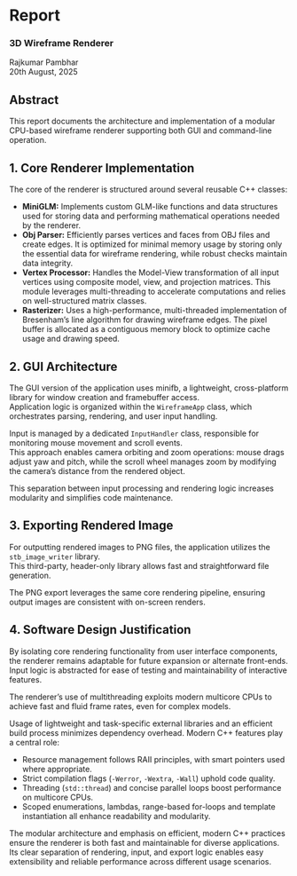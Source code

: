 # Report  
### 3D Wireframe Renderer  
Rajkumar Pambhar  
20th August, 2025

## Abstract

This report documents the architecture and implementation of a modular CPU-based wireframe renderer supporting both GUI and command-line operation.


## 1. Core Renderer Implementation

The core of the renderer is structured around several reusable C++ classes:

- **MiniGLM:** Implements custom GLM-like functions and data structures used for storing data and performing mathematical operations needed by the renderer.
- **Obj Parser:** Efficiently parses vertices and faces from OBJ files and create edges. It is optimized for minimal memory usage by storing only the essential data for wireframe rendering, while robust checks maintain data integrity.
- **Vertex Processor:** Handles the Model-View transformation of all input vertices using composite model, view, and projection matrices. This module leverages multi-threading to accelerate computations and relies on well-structured matrix classes.
- **Rasterizer:** Uses a high-performance, multi-threaded implementation of Bresenham’s line algorithm for drawing wireframe edges. The pixel buffer is allocated as a contiguous memory block to optimize cache usage and drawing speed.


## 2. GUI Architecture

The GUI version of the application uses minifb, a lightweight, cross-platform library for window creation and framebuffer access.  
Application logic is organized within the `WireframeApp` class, which orchestrates parsing, rendering, and user input handling.

Input is managed by a dedicated `InputHandler` class, responsible for monitoring mouse movement and scroll events.  
This approach enables camera orbiting and zoom operations: mouse drags adjust yaw and pitch, while the scroll wheel manages zoom by modifying the camera’s distance from the rendered object.

This separation between input processing and rendering logic increases modularity and simplifies code maintenance.


## 3. Exporting Rendered Image

For outputting rendered images to PNG files, the application utilizes the `stb_image_writer` library.  
This third-party, header-only library allows fast and straightforward file generation.

The PNG export leverages the same core rendering pipeline, ensuring output images are consistent with on-screen renders.


## 4. Software Design Justification

By isolating core rendering functionality from user interface components, the renderer remains adaptable for future expansion or alternate front-ends. Input logic is abstracted for ease of testing and maintainability of interactive features.

The renderer’s use of multithreading exploits modern multicore CPUs to achieve fast and fluid frame rates, even for complex models.

Usage of lightweight and task-specific external libraries and an efficient build process minimizes dependency overhead. Modern C++ features play a central role:

- Resource management follows RAII principles, with smart pointers used where appropriate.
- Strict compilation flags (`-Werror`, `-Wextra`, `-Wall`) uphold code quality.
- Threading (`std::thread`) and concise parallel loops boost performance on multicore CPUs.
- Scoped enumerations, lambdas, range-based for-loops and template instantiation all enhance readability and modularity.


The modular architecture and emphasis on efficient, modern C++ practices ensure the renderer is both fast and maintainable for diverse applications. Its clear separation of rendering, input, and export logic enables easy extensibility and reliable performance across different usage scenarios.
